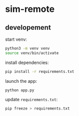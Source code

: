 # sim-remote

## developement

start venv:
```bash
python3 -m venv venv
source venv/bin/activate
```

install dependencies:
```bash
pip install -r requirements.txt
```

launch the app:
```
python app.py
```

update `requirements.txt`:
```bash
pip freeze > requirements.txt
```

